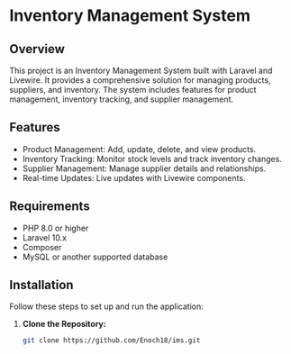 # Inventory Management System

## Overview

This project is an Inventory Management System built with Laravel and Livewire. It provides a comprehensive solution for managing products, suppliers, and inventory. The system includes features for product management, inventory tracking, and supplier management.

## Features

- Product Management: Add, update, delete, and view products.
- Inventory Tracking: Monitor stock levels and track inventory changes.
- Supplier Management: Manage supplier details and relationships.
- Real-time Updates: Live updates with Livewire components.

## Requirements

- PHP 8.0 or higher
- Laravel 10.x
- Composer
- MySQL or another supported database

## Installation

Follow these steps to set up and run the application:

1. **Clone the Repository:**

   ```bash
   git clone https://github.com/Enoch18/ims.git